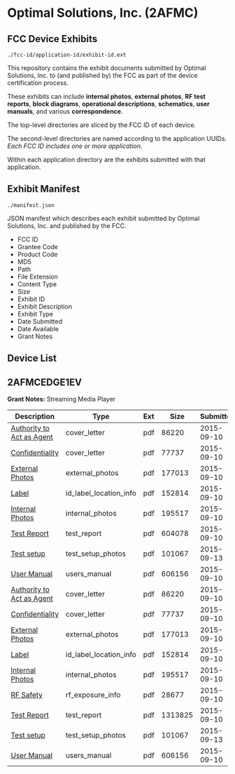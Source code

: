 # Optimal Solutions, Inc. (2AFMC)
## FCC Device Exhibits

```
./fcc-id/application-id/exhibit-id.ext
```

This repository contains the exhibit documents submitted by Optimal Solutions, Inc. to (and published by) the FCC as part of the device certification process.

These exhibits can include **internal photos**, **external photos**, **RF test reports**, **block diagrams**, **operational descriptions**, **schematics**, **user manuals**, and various **correspondence**.

The top-level directories are sliced by the FCC ID of each device.

The second-level directories are named according to the application UUIDs. *Each FCC ID includes one or more application.*

Within each application directory are the exhibits submitted with that application. 

## Exhibit Manifest

```
./manifest.json
```

JSON manifest which describes each exhibit submitted by Optimal Solutions, Inc. and published by the FCC.

- FCC ID
- Grantee Code
- Product Code
- MD5
- Path
- File Extension
- Content Type
- Size
- Exhibit ID
- Exhibit Description
- Exhibit Type
- Date Submitted
- Date Available
- Grant Notes

## Device List
## 2AFMCEDGE1EV
**Grant Notes:** Streaming Media Player

| Description | Type | Ext | Size | Submitted | Available |
| ----------- | ---- | --- | ---- | --------- | --------- |
| [Authority to Act as Agent](2AFMCEDGE1EV/02c20d0d6e67779c20b099ce74d0873c/2743330.pdf) | cover_letter | pdf | 86220 | 2015-09-10 | 2015-09-13 |
| [Confidentiality](2AFMCEDGE1EV/02c20d0d6e67779c20b099ce74d0873c/2743331.pdf) | cover_letter | pdf | 77737 | 2015-09-10 | 2015-09-13 |
| [External Photos](2AFMCEDGE1EV/02c20d0d6e67779c20b099ce74d0873c/2743332.pdf) | external_photos | pdf | 177013 | 2015-09-10 | 2015-09-13 |
| [Label](2AFMCEDGE1EV/02c20d0d6e67779c20b099ce74d0873c/2743334.pdf) | id_label_location_info | pdf | 152814 | 2015-09-10 | 2015-09-13 |
| [Internal Photos](2AFMCEDGE1EV/02c20d0d6e67779c20b099ce74d0873c/2743333.pdf) | internal_photos | pdf | 195517 | 2015-09-10 | 2015-09-13 |
| [Test Report](2AFMCEDGE1EV/02c20d0d6e67779c20b099ce74d0873c/2743426.pdf) | test_report | pdf | 604078 | 2015-09-10 | 2015-09-13 |
| [Test setup](2AFMCEDGE1EV/02c20d0d6e67779c20b099ce74d0873c/2745620.pdf) | test_setup_photos | pdf | 101067 | 2015-09-13 | 2015-09-13 |
| [User Manual](2AFMCEDGE1EV/02c20d0d6e67779c20b099ce74d0873c/2743341.pdf) | users_manual | pdf | 606156 | 2015-09-10 | 2015-09-13 |
| [Authority to Act as Agent](2AFMCEDGE1EV/3bbe0c412cc3b74aed8bd3bafaea4583/2743330.pdf) | cover_letter | pdf | 86220 | 2015-09-10 | 2015-09-13 |
| [Confidentiality](2AFMCEDGE1EV/3bbe0c412cc3b74aed8bd3bafaea4583/2743331.pdf) | cover_letter | pdf | 77737 | 2015-09-10 | 2015-09-13 |
| [External Photos](2AFMCEDGE1EV/3bbe0c412cc3b74aed8bd3bafaea4583/2743332.pdf) | external_photos | pdf | 177013 | 2015-09-10 | 2015-09-13 |
| [Label](2AFMCEDGE1EV/3bbe0c412cc3b74aed8bd3bafaea4583/2743334.pdf) | id_label_location_info | pdf | 152814 | 2015-09-10 | 2015-09-13 |
| [Internal Photos](2AFMCEDGE1EV/3bbe0c412cc3b74aed8bd3bafaea4583/2743333.pdf) | internal_photos | pdf | 195517 | 2015-09-10 | 2015-09-13 |
| [RF Safety](2AFMCEDGE1EV/3bbe0c412cc3b74aed8bd3bafaea4583/2743340.pdf) | rf_exposure_info | pdf | 28677 | 2015-09-10 | 2015-09-13 |
| [Test Report](2AFMCEDGE1EV/3bbe0c412cc3b74aed8bd3bafaea4583/2743339.pdf) | test_report | pdf | 1313825 | 2015-09-10 | 2015-09-13 |
| [Test setup](2AFMCEDGE1EV/3bbe0c412cc3b74aed8bd3bafaea4583/2745620.pdf) | test_setup_photos | pdf | 101067 | 2015-09-13 | 2015-09-13 |
| [User Manual](2AFMCEDGE1EV/3bbe0c412cc3b74aed8bd3bafaea4583/2743341.pdf) | users_manual | pdf | 606156 | 2015-09-10 | 2015-09-13 |
